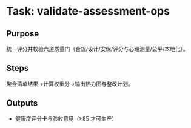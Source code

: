 # Task: validate-assessment-ops

## Purpose

统一评分并校验六道质量门（合规/设计/安保/评分与心理测量/公平/本地化）。

## Steps

聚合清单结果→计算权重分→输出热力图与整改计划。

## Outputs

- 健康度评分卡与验收意见（≥85 才可生产）
